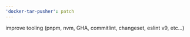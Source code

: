 ```yaml
---
'docker-tar-pusher': patch
---
```


improve tooling (pnpm, nvm, GHA, commitlint, changeset, eslint v9, etc...)
